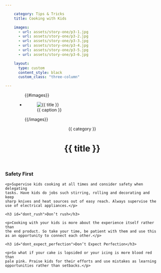 ```yaml
---

    category: Tips & Tricks
    title: Cooking with Kids

    images:
      - url: assets/story-one/p3-1.jpg
      - url: assets/story-one/p3-2.jpg
      - url: assets/story-one/p3-3.jpg
      - url: assets/story-one/p3-4.jpg
      - url: assets/story-one/p3-5.jpg
      - url: assets/story-one/p3-6.jpg

    layout:
      type: custom
      content_style: black
      custom_class: "three-column"

---
```


<figure class="cover-area">
  <ul class="polaroids">
  {{#images}}
    <li class="polaroid-wrap">
      <figure class="polaroid">
        <img data-media-id="images:{{ index }}" src="{{ url }}" alt="{{ title }}" title="{{ title }}">
        <figcaption>{{ caption }}</figcaption>
      </figure>
    </li>
  {{/images}}
  </ul>
</figure>

<div class="content">
  <header>
    <span class="category">{{ category }}</span>
    <h1 class="title">{{ title }}</h1>
  </header>

  <div class="body">
    <h3 id="safety_first">Safety First</h3>

    <p>Supervise kids cooking at all times and consider safety when delegating
    tasks. Have kids do jobs such stirring, rolling and decorating and keep
    sharp knives and heat sources out of easy reach. Always supervise the
    use of electrical appliances.</p>

    <h3 id="dont_rush">Don’t rush</h3>

    <p>Cooking with your kids is more about the experience itself rather than
    the end product. So take your time, be patient with them and use this
    as an opportunity to connect each other.</p>

    <h3 id="dont_expect_perfection">Don’t Expect Perfection</h3>

    <p>So what if your cake is lopsided or your icing is more blood red than
    pale pink. Praise kids for their efforts and use mistakes as learning
    opportunities rather than setbacks.</p>
  </div>
</div>
